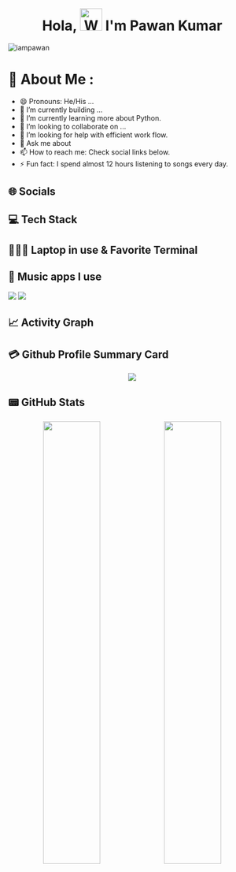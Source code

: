 <h1 align="center"> Hola, <img src="https://raw.githubusercontent.com/nixin72/nixin72/master/wave.gif" 
         alt="Waving hand animated gif"
         height="45"
         width="45" /> I'm Pawan Kumar</h1>

<p align="left"> <img src="https://komarev.com/ghpvc/?username=iampawan&label=Views&color=blue&style=plastic&style=for-the-badge" alt="iampawan" /> </p>

# 💫 About Me :
- 😄 Pronouns: He/His ...
- 🔭 I’m currently building ...
- 🌱 I’m currently learning more about Python.
- 👯 I’m looking to collaborate on ...
- 🤔 I’m looking for help with efficient work flow.
- 💬 Ask me about 
- 📫 How to reach me: Check social links below.
- ⚡ Fun fact: I spend almost 12 hours listening to songs every day.

## 🌐 Socials

## 💻 Tech Stack


## 👨🏻‍💻 Laptop in use & Favorite Terminal



## 🎵 Music apps I use
<img src="https://img.shields.io/badge/apple%20music-F34E68?style=for-the-badge&logo=apple%20music&logoColor=white"/> <img src="https://img.shields.io/badge/Spotify-1ED760?&style=for-the-badge&logo=spotify&logoColor=white"/>

## 📈 Activity Graph


## 💳 Github Profile Summary Card
<p align="center">
  <img src="https://github-profile-summary-cards.vercel.app/api/cards/profile-details?username=kkksnizn&theme=vue"/>
</p>

## 📟 GitHub Stats
<p align="center">
	<img width="48%" src="https://github-readme-stats.vercel.app/api?username=kkksniz&show_icons=true&theme=vue" />
	<img width="48%" src="https://github-readme-streak-stats.herokuapp.com/?user=kkksniz&theme=vue" />
</p>



